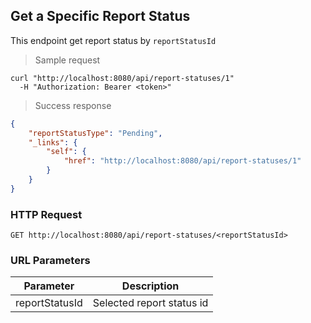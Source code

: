 ## Get a Specific Report Status

This endpoint get report status by <code>reportStatusId</code>

> Sample request

```shell
curl "http://localhost:8080/api/report-statuses/1"
  -H "Authorization: Bearer <token>"
```

> Success response

```json
{
    "reportStatusType": "Pending",
    "_links": {
        "self": {
            "href": "http://localhost:8080/api/report-statuses/1"
        }
    }
}
```

### HTTP Request

`GET http://localhost:8080/api/report-statuses/<reportStatusId>`

### URL Parameters

Parameter | Description
--------- | -----------
reportStatusId | Selected report status id

